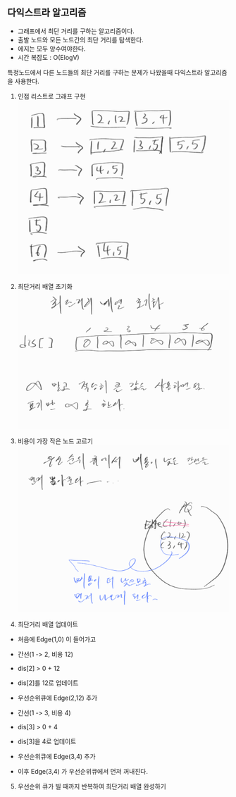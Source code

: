 ## 다익스트라 알고리즘

- 그래프에서 최단 거리를 구하는 알고리즘이다.
- 출발 노드와 모든 노드간의 최단 거리를 탐색한다.
- 에지는 모두 양수여야한다.
- 시간 복잡도 : O(ElogV)

특정노드에서 다른 노드들의 최단 거리를 구하는 문제가 나왔을때 다익스트라 알고리즘을 사용한다.


1. 인접 리스트로 그래프 구현
![img_1.png](img_1.png)

2. 최단거리 배열 초기화
![img_2.png](img_2.png)

3. 비용이 가장 작은 노드 고르기
![img_4.png](img_4.png)

4. 최단거리 배열 업데이트
- 처음에 Edge(1,0) 이 들어가고
- 간선(1 -> 2, 비용 12)
- dis[2] > 0 + 12
- dis[2]를 12로 업데이트
- 우선순위큐에 Edge(2,12) 추가

- 간선(1 -> 3, 비용 4)
- dis[3] > 0 + 4
- dis[3]을 4로 업데이트
- 우선순위큐에 Edge(3,4) 추가
- 이후 Edge(3,4) 가 우선순위큐에서 먼저 꺼내진다.

5. 우선순위 큐가 빌 때까지 반복하여 최단거리 배열 완성하기


